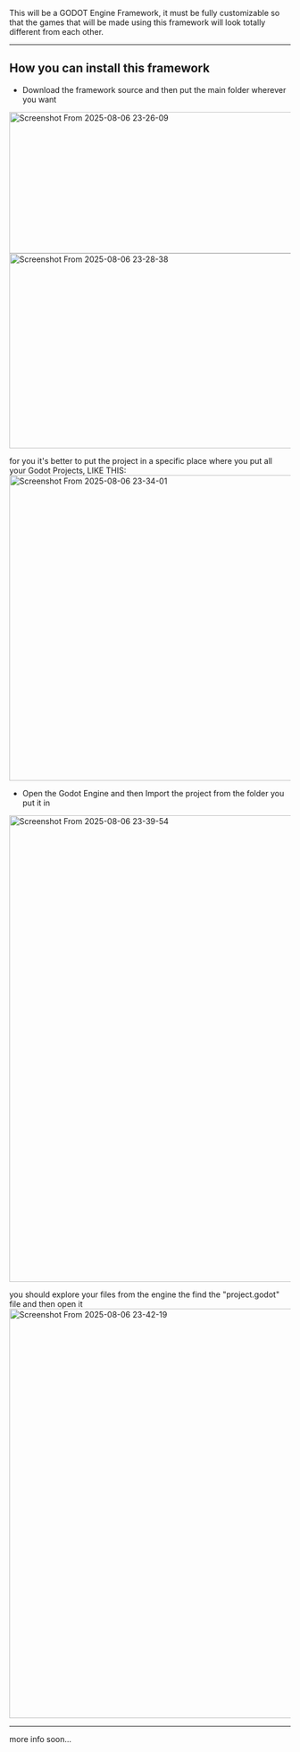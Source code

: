 This will be a GODOT Engine Framework, it must be fully customizable so that the games that will be made using this framework will look totally different from each other.
********
## How you can install this framework
* Download the framework source and then put the main folder wherever you want

<img width="664" height="253" alt="Screenshot From 2025-08-06 23-26-09" src="https://github.com/user-attachments/assets/ec83714d-bcd3-4f62-af06-57a0528b9d01" />
<img width="664" height="349" alt="Screenshot From 2025-08-06 23-28-38" src="https://github.com/user-attachments/assets/e2582415-8b26-47b2-a675-8acfc7275bea" />


for you it's better to put the project in a specific place where you put all your Godot Projects, LIKE THIS:
<img width="880" height="547" alt="Screenshot From 2025-08-06 23-34-01" src="https://github.com/user-attachments/assets/320c91d0-84e6-4ff0-a0b2-468b0c5df3f5" />

* Open the Godot Engine and then Import the project from the folder you put it in

<img width="1153" height="835" alt="Screenshot From 2025-08-06 23-39-54" src="https://github.com/user-attachments/assets/dbeeb1bc-5fe2-418e-9777-0da9dff750bb" />

you should explore your files from the engine the find the "project.godot" file and then open it
<img width="1042" height="733" alt="Screenshot From 2025-08-06 23-42-19" src="https://github.com/user-attachments/assets/db744e95-4551-4fa1-bc9e-1fa44a8e1c1a" />

******
more info soon...
